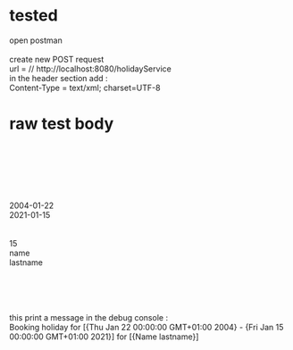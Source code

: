 # tested

open postman</br>  
create new POST request</br>
url =<wsdl url> // http://localhost:8080/holidayService</br>
in the header section add :</br>
  Content-Type = text/xml; charset=UTF-8</br>

# raw test body 
</br>
<soapenv:Envelope xmlns:soapenv="http://schemas.xmlsoap.org/soap/envelope/" xmlns:sch="http://joedayz.pe/hr/schemas"></br>
   <soapenv:Header/></br>
    <soapenv:Body></br>
      <sch:HolidayRequest></br>
         <sch:Holiday></br>
            <sch:StartDate>2004-01-22</sch:StartDate></br>
            <sch:EndDate>2021-01-15</sch:EndDate></br>
         </sch:Holiday></br>
         <sch:Employee></br>
            <sch:Number>15</sch:Number></br>
            <sch:FirstName>name</sch:FirstName></br>
            <sch:LastName>lastname</sch:LastName></br>
         </sch:Employee></br>
      </sch:HolidayRequest></br>
   </soapenv:Body></br>
</soapenv:Envelope></br>


this print a message in the debug console :</br>
  Booking holiday for [{Thu Jan 22 00:00:00 GMT+01:00 2004} - {Fri Jan 15 00:00:00 GMT+01:00 2021}] for [{Name lastname}]</br> 
